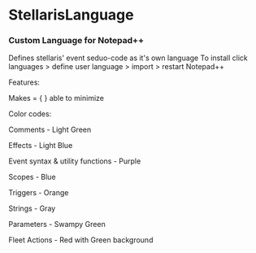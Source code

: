 # StellarisLanguage
### Custom Language for Notepad++

Defines stellaris' event seduo-code as it's own language
To install click languages > define user language > import > restart Notepad++

Features: 

Makes = { } able to minimize

Color codes:

Comments - Light Green

Effects - Light Blue

Event syntax & utility functions - Purple

Scopes - Blue

Triggers - Orange

Strings - Gray

Parameters - Swampy Green

Fleet Actions - Red with Green background
